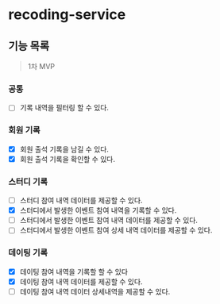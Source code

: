 # recoding-service

## 기능 목록
> 1차 MVP
### 공통
- [ ] 기록 내역을 필터링 할 수 있다.

### 회원 기록
- [x] 회원 출석 기록을 남길 수 있다.
- [x] 회원 출석 기록을 확인할 수 있다.

### 스터디 기록
- [ ] 스터디 참여 내역 데이터를 제공할 수 있다.
- [x] 스터디에서 발생한 이벤트 참여 내역을 기록할 수 있다.
- [ ] 스터디에서 발생한 이벤트 참여 내역 데이터를 제공할 수 있다.
- [ ] 스터디에서 발생한 이벤트 참여 상세 내역 데이터를 제공할 수 있다.

### 데이팅 기록
- [x] 데이팅 참여 내역을 기록할 할 수 있다
- [x] 데이팅 참여 내역 데이터를 제공할 수 있다.
- [ ] 데이팅 참여 내역 데이터 상세내역을 제공할 수 있다.